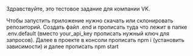 Здравствуйте, это тестовое задание для компании VK.

Чтобы запустить приложение нужно скачать или склонировать репозиторий.
Создать файл .end и прописать туда что лежит в папке .env.default (вместо your_api_key прописать нужный ключ для запросов).
Далее в проекте в консоли прописать npm i (установить зависимости) и далее прописать npm start

